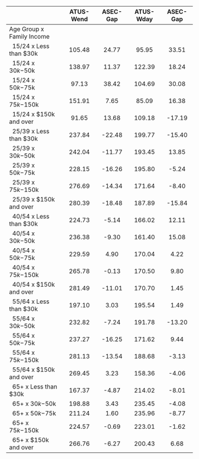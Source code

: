 
|                      |    ATUS-Wend |     ASEC-Gap |    ATUS-Wday |     ASEC-Gap |
| -------------------- | :----------: | :----------: | :----------: | :----------: |
| Age Group x Family Income |              |              |              |              |
| &nbsp;&nbsp;15/24 x Less than $30k |       105.48 |        24.77 |        95.95 |        33.51 |
| &nbsp;&nbsp;15/24 x $30k-$50k |       138.97 |        11.37 |       122.39 |        18.24 |
| &nbsp;&nbsp;15/24 x $50k-$75k |        97.13 |        38.42 |       104.69 |        30.08 |
| &nbsp;&nbsp;15/24 x $75k-$150k |       151.91 |         7.65 |        85.09 |        16.38 |
| &nbsp;&nbsp;15/24 x $150k and over |        91.65 |        13.68 |       109.18 |       -17.19 |
| &nbsp;&nbsp;25/39 x Less than $30k |       237.84 |       -22.48 |       199.77 |       -15.40 |
| &nbsp;&nbsp;25/39 x $30k-$50k |       242.04 |       -11.77 |       193.45 |        13.85 |
| &nbsp;&nbsp;25/39 x $50k-$75k |       228.15 |       -16.26 |       195.80 |        -5.24 |
| &nbsp;&nbsp;25/39 x $75k-$150k |       276.69 |       -14.34 |       171.64 |        -8.40 |
| &nbsp;&nbsp;25/39 x $150k and over |       280.39 |       -18.48 |       187.89 |       -15.84 |
| &nbsp;&nbsp;40/54 x Less than $30k |       224.73 |        -5.14 |       166.02 |        12.11 |
| &nbsp;&nbsp;40/54 x $30k-$50k |       236.38 |        -9.30 |       161.40 |        15.08 |
| &nbsp;&nbsp;40/54 x $50k-$75k |       229.59 |         4.90 |       170.04 |         4.22 |
| &nbsp;&nbsp;40/54 x $75k-$150k |       265.78 |        -0.13 |       170.50 |         9.80 |
| &nbsp;&nbsp;40/54 x $150k and over |       281.49 |       -11.01 |       170.70 |         1.45 |
| &nbsp;&nbsp;55/64 x Less than $30k |       197.10 |         3.03 |       195.54 |         1.49 |
| &nbsp;&nbsp;55/64 x $30k-$50k |       232.82 |        -7.24 |       191.78 |       -13.20 |
| &nbsp;&nbsp;55/64 x $50k-$75k |       237.27 |       -16.25 |       171.62 |         9.44 |
| &nbsp;&nbsp;55/64 x $75k-$150k |       281.13 |       -13.54 |       188.68 |        -3.13 |
| &nbsp;&nbsp;55/64 x $150k and over |       269.45 |         3.23 |       158.36 |        -4.06 |
| &nbsp;&nbsp;65+ x Less than $30k |       167.37 |        -4.87 |       214.02 |        -8.01 |
| &nbsp;&nbsp;65+ x $30k-$50k |       198.88 |         3.43 |       235.45 |        -4.08 |
| &nbsp;&nbsp;65+ x $50k-$75k |       211.24 |         1.60 |       235.96 |        -8.77 |
| &nbsp;&nbsp;65+ x $75k-$150k |       224.57 |        -0.69 |       223.01 |        -1.62 |
| &nbsp;&nbsp;65+ x $150k and over |       266.76 |        -6.27 |       200.43 |         6.68 |

